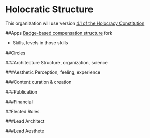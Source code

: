 # Holocratic Structure

This organization will use version [4.1 of the Holocracy Constitution](https://github.com/holacracyone/Holacracy-Constitution)

##Apps
[Badge-based compensation structure](http://www.holacracy.org/badge-based-compensation-app/) fork
- Skills, levels in those skills

##Circles

###Architecture
Structure, organization, science

###Aesthetic
Perception, feeling, experience

###Content curation & creation

###Publication

###Financial

##Elected Roles

###Lead Architect

###Lead Aesthete